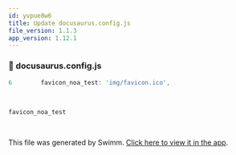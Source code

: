 ```yaml
---
id: yvpue8w6
title: Update docusaurus.config.js
file_version: 1.1.3
app_version: 1.12.1
---
```



<!-- NOTE-swimm-snippet: the lines below link your snippet to Swimm -->
### 📄 docusaurus.config.js
```javascript
6        favicon_noa_test: 'img/favicon.ico',
```

<br/>

`favicon_noa_test`<swm-token data-swm-token=":docusaurus.config.js:9:1:1:`  favicon_noa_test: &#39;img/favicon.ico&#39;,`"/>

<br/>

This file was generated by Swimm. [Click here to view it in the app](https://swimm-web-app.web.app/repos/Z2l0aHViJTNBJTNBTm9hUmVwbyUzQSUzQU5vYW96ZXI=/docs/yvpue8w6).
